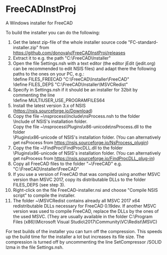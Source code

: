 # FreeCADInstProj
A Windows installer for FreeCAD

To build the installer you can do the following:
1. Get the latest zip-file of the whole installer source code "FC-standard-installer.zip"
   from https://github.com/donovaly/FreeCADInstProj/releases
2. Extract it to e.g. the path "C:\FreeCAD\Installer"
3. Open the file Settings.nsh with a text editor
   (the editor jEdit (jedit.org) can be recommended to edit NSIS files)
   and adapt there the following paths to the ones on your PC, e.g.:</br>
   !define FILES_FREECAD "C:\FreeCAD\Installer\FreeCAD"</br>
   !define FILES_DEPS "C:\FreeCAD\Installer\MSVCRedist"
4. Specify in Settings.nsh if it should be an installer for 32bit by commenting the line </br>
  !define MULTIUSER_USE_PROGRAMFILES64
5. Install the latest version 3.x of NSIS (https://nsis.sourceforge.io/Download)
6. Copy the file ~\nsprocess\Include\nsProcess.nsh to the folder</br>
   \Include of NSIS's installation folder.</br>
   Copy the file ~\nsprocess\Plugins\x86-unicode\nsProcess.dll to the folder</br>
   \Plugins\x86-unicode of NSIS's installation folder.
   (You can alternatively get nsProcess from https://nsis.sourceforge.io/NsProcess_plugin)
7. Copy the file ~\FindProc\FindProcDLL.dll to the folder</br>
   \Plugins\x86-unicode of NSIS's installation folder.
   (You can alternatively get nsProcess from https://nsis.sourceforge.io/FindProcDLL_plug-in)
8. Copy all FreeCAD files to the folder "~\FreeCAD"
   e.g. "C:\FreeCAD\Installer\FreeCAD"
9. If you use a version of FreeCAD that was compiled using another MSVC version than MSVC 2017,
   copy its distributable DLLs to the folder FILES_DEPS (see step 3).
10. Right-click on the file FreeCAD-installer.nsi and choose "Compile NSIS script"
   to compile the installer.
11. The folder ~\MSVCRedist contains already all MSVC 2017 x64 redistributable DLLs necessary
   for FreeCAD 0.19dev. If another MSVC version was used to compile FreeCAD, replace the DLLs by
   the ones of the used MSVC. (They are usually available in the folder
   C:\Program Files (x86)\Microsoft Visual Studio\2017\Community\VC\Redist\MSVC)

For test builds of the installer you can turn off the compression. This speeds up
the build time for the installer a lot but increases its file size. The compression
is turned off by uncommenting the line
SetCompressor /SOLID lzma
in the file Settings.nsh.
